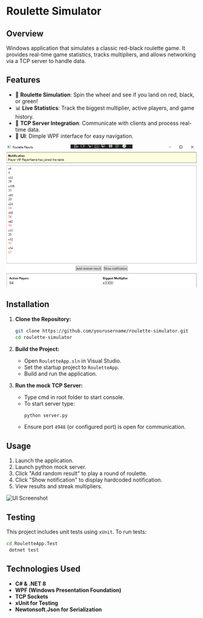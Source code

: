 # Roulette Simulator

## Overview
Windows application that simulates a classic red-black roulette game. It provides real-time game statistics, tracks multipliers, and allows networking via a TCP server to handle data.

## Features
- 🎲 **Roulette Simulation**: Spin the wheel and see if you land on red, black, or green!
- 📊 **Live Statistics**: Track the biggest multiplier, active players, and game history.
- 🔗 **TCP Server Integration**: Communicate with clients and process real-time data.
- 🎨 **UI**: Dimple WPF interface for easy navigation.

![Gameplay Screenshot](screenshots/ui_screenshot.png) <!-- Replace with actual image path -->

## Installation
1. **Clone the Repository:**
   ```sh
   git clone https://github.com/yourusername/roulette-simulator.git
   cd roulette-simulator
   ```
2. **Build the Project:**
   - Open `RouletteApp.sln` in Visual Studio.
   - Set the startup project to `RouletteApp`.
   - Build and run the application.

3. **Run the mock TCP Server:**
   - Type cmd in root folder to start console.
   - To start server type:
     ```sh
     python server.py
     ```
   - Ensure port `4948` (or configured port) is open for communication.

## Usage
1. Launch the application.
2. Launch python mock server.
3. Click "Add random result" to play a round of roulette.
4. Click "Show notification" to display hardcoded notification.
5. View results and streak multipliers.

![UI Screenshot](path/to/ui_screenshot.png) <!-- Replace with actual image path -->

## Testing
This project includes unit tests using `xUnit`.
To run tests:
```sh
cd RouletteApp.Test
 dotnet test
```

## Technologies Used
- **C# & .NET 8**
- **WPF (Windows Presentation Foundation)**
- **TCP Sockets**
- **xUnit for Testing**
- **Newtonsoft.Json for Serialization**

